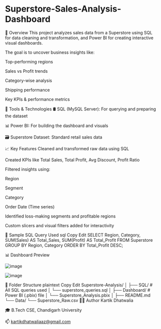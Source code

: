 # Superstore-Sales-Analysis-Dashboard

📌 Overview
This project analyzes sales data from a Superstore using SQL for data cleaning and transformation, and Power BI for creating interactive visual dashboards.

The goal is to uncover business insights like:

Top-performing regions

Sales vs Profit trends

Category-wise analysis

Shipping performance

Key KPIs & performance metrics

🧰 Tools & Technologies
🛢️ SQL (MySQL Server): For querying and preparing the dataset

📊 Power BI: For building the dashboard and visuals

🗃️ Superstore Dataset: Standard retail sales data

📈 Key Features
Cleaned and transformed raw data using SQL

Created KPIs like Total Sales, Total Profit, Avg Discount, Profit Ratio

Filtered insights using:

Region

Segment

Category

Order Date (Time series)

Identified loss-making segments and profitable regions

Custom slicers and visual filters added for interactivity

🧪 Sample SQL Query Used
sql
Copy
Edit
SELECT 
    Region, 
    Category, 
    SUM(Sales) AS Total_Sales, 
    SUM(Profit) AS Total_Profit 
FROM Superstore
GROUP BY Region, Category
ORDER BY Total_Profit DESC;

📊 Dashboard Preview

![image](https://github.com/user-attachments/assets/7ac0d260-67ee-490a-ae57-e323bb94e6ab)

![image](https://github.com/user-attachments/assets/1aa9c6c6-51b9-4974-bab0-071add9b72b1)

📁 Folder Structure
plaintext
Copy
Edit
Superstore-Analysis/
│
├── SQL/                       # All SQL queries used
│   └── superstore_queries.sql
│
├── Dashboard/                 # Power BI (.pbix) file
│   └── Superstore_Analysis.pbix
│
├── README.md
└── Data/
    └── Superstore_Raw.csv
👨‍💻 Author
Kartik Dhatwalia

🎓 B.Tech CSE, Chandigarh University

📫 kartikdhatwaliaaz@gmail.com
